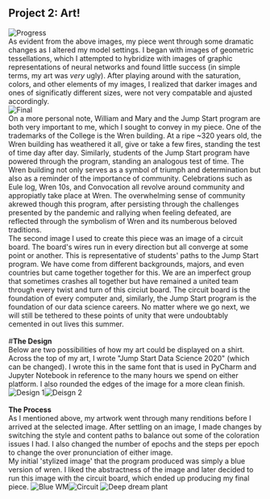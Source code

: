 ## Project 2: Art!
![Progress](https://aeraposo.github.io/Data-310-Public-Raposo/progress.jpg)
<br/>
As evident from the above images, my piece went through some dramatic changes as I altered my model settings. I began with images of geometric tessellations, which I attempted to hybridize with images of graphic representations of neural networks and found little success (in simple terms, my art was *very* ugly). After playing around with the saturation, colors, and other elements of my images, I realized that darker images and ones of significatly different sizes, were not very compatable and ajusted accordingly.
<br/>
![Final](https://aeraposo.github.io/Data-310-Public-Raposo/run_2.png)
<br/> On a more personal note, William and Mary and the Jump Start program are both very important to me, which I sought to convey in my piece. One of the trademarks of the College is the Wren building. At a ripe ~320 years old, the Wren building has weathered it all, give or take a few fires, standing the test of time day after day. Similarly, students of the Jump Start program have powered through the program, standing an analogous test of time. The Wren building not only serves as a symbol of triumph and determination but also as a reminder of the importance of community. Celebrations such as Eule log, Wren 10s, and Convocation all revolve around community and appropiatly take place at Wren. The overwhelming sense of community akrewed though this program, after persisting through the challenges presented by the pandemic and rallying when feeling defeated, are reflected through the symbolism of Wren and its numberous beloved traditions.
<br/>
The second image I used to create this piece was an image of a circuit board. The board's wires run in every direction but all converge at some point or another. This is representative of students' paths to the Jump Start program. We have come from different backgrounds, majors, and even countries but came together together for this. We are an imperfect group that sometimes crashes all together but have remained a united team through every twist and turn of this circiut board. The circuit board is the foundation of every computer and, similarly, the Jump Start program is the foundation of our data science careers. No matter where we go next, we will still be tethered to these points of unity that were undoubtably cemented in out lives this summer.
<br/><br/>
#**The Design**
<br/> Below are two possibilities of how my art could be displayed on a shirt. Across the top of my art, I wrote "Jump Start Data Science 2020" (which can be changed). I wrote this in the same font that is used in PyCharm and Jupyter Notebook in reference to the many hours we spend on either platform. I also rounded the edges of the image for a more clean finish.
<br/>
![Design 1](https://aeraposo.github.io/Data-310-Public-Raposo/image.jpg)![Deisgn 2](https://aeraposo.github.io/Data-310-Public-Raposo/back_of_shirt.jpg)
<br/><br/>
**The Process**
<br/>As I mentioned above, my artwork went through many renditions before I arrived at the selected image. After settling on an image, I made changes by switching the style and content paths to balance out some of the coloration issues I had. I also changed the number of epochs and the steps per epoch to change the over pronunciation of either image.
<br/>My initial 'stylized image' that the program produced was simply a blue version of wren. I liked the abstractness of the image and later decided to run this image with the circuit board, which ended up producing my final piece.
![Blue WM](https://aeraposo.github.io/Data-310-Public-Raposo/blueWM.png)![Circuit](https://aeraposo.github.io/Data-310-Public-Raposo/circuit_pic.png)
![Deep dream plant](https://aeraposo.github.io/Data-310-Public-Raposo/plants.png)

